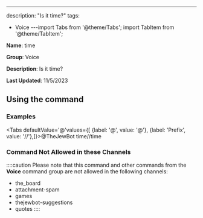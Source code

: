 ---
description: "Is it time?"
tags:
  - Voice
---import Tabs from '@theme/Tabs';
import TabItem from '@theme/TabItem';

**Name**: time

**Group**: Voice

**Description**: Is it time?

**Last Updated**: 11/5/2023

## Using the command

### Examples
<Tabs defaultValue='@'values={[ {label: '@', value: '@'}, {label: 'Prefix', value: '//'},]}><TabItem value='@'>@TheJewBot time</TabItem><TabItem value='//'>//time</TabItem></Tabs>

### Command Not Allowed in these Channels
::::caution Please note that this command and other commands from the **Voice** command group are not allowed in the following channels:
- the_board
- attachment-spam
- games
- thejewbot-suggestions
- quotes
::::